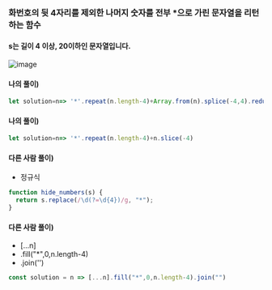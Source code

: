 ### 화번호의 뒷 4자리를 제외한 나머지 숫자를 전부 *으로 가린 문자열을 리턴하는 함수
#### s는 길이 4 이상, 20이하인 문자열입니다.
![image](https://user-images.githubusercontent.com/87289383/130322025-3d458dbe-caf8-4852-8b20-ff68f7ec116f.png)

#### 나의 풀이)
```javascript
let solution=n=> '*'.repeat(n.length-4)+Array.from(n).splice(-4,4).reduce((a,b)=>a+=b)
```

#### 나의 풀이)
```javascript
let solution=n=> '*'.repeat(n.length-4)+n.slice(-4)
```

#### 다른 사람 풀이)
- 정규식
```javascript
function hide_numbers(s) {
  return s.replace(/\d(?=\d{4})/g, "*");
}
```

#### 다른 사람 풀이)
- [...n]
- .fill("*",0,n.length-4)
- .join('')
```javascript
const solution = n => [...n].fill("*",0,n.length-4).join("")
```
